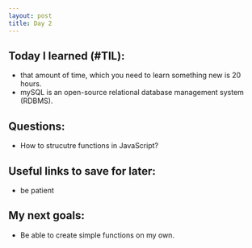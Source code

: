 ```yaml
---
layout: post
title: Day 2
---
```



## Today I learned (#TIL):

- that amount of time, which you need to learn something new is 20 hours.
- mySQL  is an open-source relational database management system (RDBMS).

## Questions:

- How to strucutre functions in JavaScript?


## Useful links to save for later:

- be patient

## My next goals:

- Be able to create simple functions on my own.

